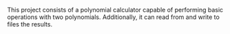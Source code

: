 This project consists of a polynomial calculator capable of performing basic operations with two polynomials. Additionally, it can read from and write to files the results.